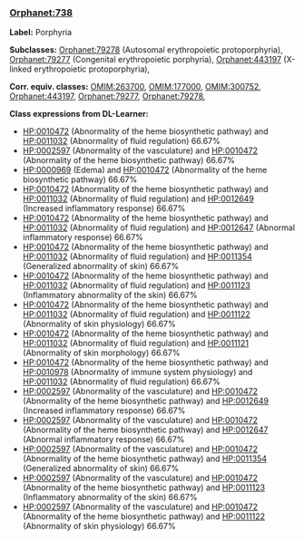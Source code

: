 
### [Orphanet:738](http://www.orpha.net/ORDO/Orphanet_738)
**Label:** Porphyria

**Subclasses:** [Orphanet:79278](http://www.orpha.net/ORDO/Orphanet_79278) (Autosomal erythropoietic protoporphyria), [Orphanet:79277](http://www.orpha.net/ORDO/Orphanet_79277) (Congenital erythropoietic porphyria), [Orphanet:443197](http://www.orpha.net/ORDO/Orphanet_443197) (X-linked erythropoietic protoporphyria), 

**Corr. equiv. classes:** [OMIM:263700](http://purl.obolibrary.org/obo/OMIM_263700), [OMIM:177000](http://purl.obolibrary.org/obo/OMIM_177000), [OMIM:300752](http://purl.obolibrary.org/obo/OMIM_300752), [Orphanet:443197](http://www.orpha.net/ORDO/Orphanet_443197), [Orphanet:79277](http://www.orpha.net/ORDO/Orphanet_79277), [Orphanet:79278](http://www.orpha.net/ORDO/Orphanet_79278), 

**Class expressions from DL-Learner:**

- [HP:0010472](http://purl.obolibrary.org/obo/HP_0010472) (Abnormality of the heme biosynthetic pathway) and [HP:0011032](http://purl.obolibrary.org/obo/HP_0011032) (Abnormality of fluid regulation) 66.67%
- [HP:0002597](http://purl.obolibrary.org/obo/HP_0002597) (Abnormality of the vasculature) and [HP:0010472](http://purl.obolibrary.org/obo/HP_0010472) (Abnormality of the heme biosynthetic pathway) 66.67%
- [HP:0000969](http://purl.obolibrary.org/obo/HP_0000969) (Edema) and [HP:0010472](http://purl.obolibrary.org/obo/HP_0010472) (Abnormality of the heme biosynthetic pathway) 66.67%
- [HP:0010472](http://purl.obolibrary.org/obo/HP_0010472) (Abnormality of the heme biosynthetic pathway) and [HP:0011032](http://purl.obolibrary.org/obo/HP_0011032) (Abnormality of fluid regulation) and [HP:0012649](http://purl.obolibrary.org/obo/HP_0012649) (Increased inflammatory response) 66.67%
- [HP:0010472](http://purl.obolibrary.org/obo/HP_0010472) (Abnormality of the heme biosynthetic pathway) and [HP:0011032](http://purl.obolibrary.org/obo/HP_0011032) (Abnormality of fluid regulation) and [HP:0012647](http://purl.obolibrary.org/obo/HP_0012647) (Abnormal inflammatory response) 66.67%
- [HP:0010472](http://purl.obolibrary.org/obo/HP_0010472) (Abnormality of the heme biosynthetic pathway) and [HP:0011032](http://purl.obolibrary.org/obo/HP_0011032) (Abnormality of fluid regulation) and [HP:0011354](http://purl.obolibrary.org/obo/HP_0011354) (Generalized abnormality of skin) 66.67%
- [HP:0010472](http://purl.obolibrary.org/obo/HP_0010472) (Abnormality of the heme biosynthetic pathway) and [HP:0011032](http://purl.obolibrary.org/obo/HP_0011032) (Abnormality of fluid regulation) and [HP:0011123](http://purl.obolibrary.org/obo/HP_0011123) (Inflammatory abnormality of the skin) 66.67%
- [HP:0010472](http://purl.obolibrary.org/obo/HP_0010472) (Abnormality of the heme biosynthetic pathway) and [HP:0011032](http://purl.obolibrary.org/obo/HP_0011032) (Abnormality of fluid regulation) and [HP:0011122](http://purl.obolibrary.org/obo/HP_0011122) (Abnormality of skin physiology) 66.67%
- [HP:0010472](http://purl.obolibrary.org/obo/HP_0010472) (Abnormality of the heme biosynthetic pathway) and [HP:0011032](http://purl.obolibrary.org/obo/HP_0011032) (Abnormality of fluid regulation) and [HP:0011121](http://purl.obolibrary.org/obo/HP_0011121) (Abnormality of skin morphology) 66.67%
- [HP:0010472](http://purl.obolibrary.org/obo/HP_0010472) (Abnormality of the heme biosynthetic pathway) and [HP:0010978](http://purl.obolibrary.org/obo/HP_0010978) (Abnormality of immune system physiology) and [HP:0011032](http://purl.obolibrary.org/obo/HP_0011032) (Abnormality of fluid regulation) 66.67%
- [HP:0002597](http://purl.obolibrary.org/obo/HP_0002597) (Abnormality of the vasculature) and [HP:0010472](http://purl.obolibrary.org/obo/HP_0010472) (Abnormality of the heme biosynthetic pathway) and [HP:0012649](http://purl.obolibrary.org/obo/HP_0012649) (Increased inflammatory response) 66.67%
- [HP:0002597](http://purl.obolibrary.org/obo/HP_0002597) (Abnormality of the vasculature) and [HP:0010472](http://purl.obolibrary.org/obo/HP_0010472) (Abnormality of the heme biosynthetic pathway) and [HP:0012647](http://purl.obolibrary.org/obo/HP_0012647) (Abnormal inflammatory response) 66.67%
- [HP:0002597](http://purl.obolibrary.org/obo/HP_0002597) (Abnormality of the vasculature) and [HP:0010472](http://purl.obolibrary.org/obo/HP_0010472) (Abnormality of the heme biosynthetic pathway) and [HP:0011354](http://purl.obolibrary.org/obo/HP_0011354) (Generalized abnormality of skin) 66.67%
- [HP:0002597](http://purl.obolibrary.org/obo/HP_0002597) (Abnormality of the vasculature) and [HP:0010472](http://purl.obolibrary.org/obo/HP_0010472) (Abnormality of the heme biosynthetic pathway) and [HP:0011123](http://purl.obolibrary.org/obo/HP_0011123) (Inflammatory abnormality of the skin) 66.67%
- [HP:0002597](http://purl.obolibrary.org/obo/HP_0002597) (Abnormality of the vasculature) and [HP:0010472](http://purl.obolibrary.org/obo/HP_0010472) (Abnormality of the heme biosynthetic pathway) and [HP:0011122](http://purl.obolibrary.org/obo/HP_0011122) (Abnormality of skin physiology) 66.67%


